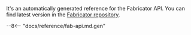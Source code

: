 It's an automatically generated reference for the Fabricator API.
You can find latest version in the [Fabricator repository](https://github.com/githedgehog/fabricator/blob/master/docs/api.md).

--8<-- "docs/reference/fab-api.md.gen"
